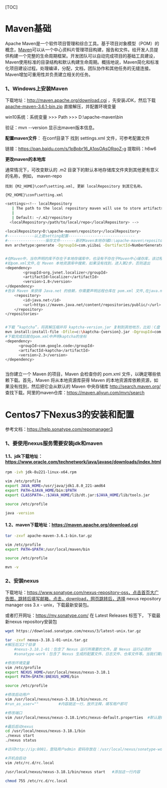 [TOC]



# Maven基础

Apache Maven是一个软件项目管理和综合工具。基于项目对象模型（POM）的概念，[Maven](http://www.yiibai.com/maven)可以从一个中心资料片管理项目构建，报告和文件。给开发人员提供构建一个完整的生命周期框架。开发团队可以自动完成项目的基础工具建设，Maven使用标准的目录结构和默认构建生命周期。概括地说，Maven简化和标准化项目建设过程。处理编译，分配，文档，团队协作和其他任务的无缝连接。 Maven增加可重用性并负责建立相关的任务。

### 1、Windows上安装Maven

下载地址：http://maven.apache.org/download.cgi ，先安装JDK，然后下载 [apache-maven-3.6.1-bin.zip](http://mirrors.tuna.tsinghua.edu.cn/apache/maven/maven-3/3.6.1/binaries/apache-maven-3.6.1-bin.zip) 直接解压，并配置环境变量

 win10系统：系统变量 >>> Path >>> D:\apache-maven\bin

验证：mvn --version 显示出maven版本信息。

**配置maven文件**： 在conf目录下 找到 settings.xml 文件，可参考配置文件

链接：https://pan.baidu.com/s/1pBpbr16_A1qsOAsORqoZ-g   提取码：h6w6 

**更改maven的本地库**

通常情况下，可改变默认的 .m2 目录下的默认本地存储库文件夹到其他更有意义的名称，例如， maven-repo 

 	找到 {M2_HOME}\conf\setting.xml, 更新 localRepository 到其它名称。 

 	{M2_HOME}\conf\setting.xml 

```bash
<settings><!-- localRepository
   | The path to the local repository maven will use to store artifacts.
   |
   | Default: ~/.m2/repository
  <localRepository>/path/to/local/repo</localRepository> -->
  
<localRepository>D:\apache-maven\repository</localRepository>
#------------以上是setting配置------------------------------ 
#-----------------保存文件-------新的Maven本地存储D:\apache-maven\repository------执行命令就会保存到这个目录
mvn archetype:generate -DgroupId=com.yiibai -DartifactId=NumberGenerator -DarchetypeArtifactId=maven-archetype-quickstart -DinteractiveMode=false


#在Maven中，当你声明的库不存在于本地存储库中，也没有不存在于Maven中心储存库，该过程将停止并将错误消息输出到 Maven 控制台
#如pom.xml文件,在 Maven 本地资源库中搜索，如果没有找到，进入第2步，否则退出
<dependency>
        <groupId>org.jvnet.localizer</groupId>
        <artifactId>localizer</artifactId>
        <version>1.8</version>
</dependency>
#告诉 Maven 来获得 Java.net 的依赖，你需要声明远程仓库在 pom.xml 文件,在java.net Maven的远程存储库搜索，如果没有找到，提示错误信息，否则退出
	<repository>
	    <id>java.net</id>
	    <url>https://maven.java.net/content/repositories/public/</url>
	</repository>
</repositories>


#下载 “kaptcha”，将其解压缩并将 kaptcha-version.jar 复制到其他地方，比如：C盘
mvn install:install-file -Dfile=c:\kaptcha-{version}.jar -DgroupId=com.google.code -DartifactId=kaptcha -Dversion={version} -Dpackaging=jar
#下载完成后就在pom.xml中声明kaptcha的坐标
<dependency>
      <groupId>com.google.code</groupId>
      <artifactId>kaptcha</artifactId>
      <version>2.3</version>
</dependency>



```

当你建立一个 Maven 的项目，Maven 会检查你的 pom.xml 文件，以确定哪些依赖下载。首先，Maven 将从本地资源库获得 Maven 的本地资源库依赖资源，如果没有找到，然后把它会从默认的 Maven 中央存储库  http://search.maven.org/ 查找下载。阿里的maven仓库：https://maven.aliyun.com/mvn/search



# Centos7下Nexus3的安装和配置

参考文档：https://help.sonatype.com/repomanager3

### 1、要使用nexus服务需要安装jdk和maven

#### 1.1、jdk下载地址：https://www.oracle.com/technetwork/java/javase/downloads/index.html

```bash
rpm -ivh jdk-8u221-linux-x64.rpm

vim /etc/profile
export JAVA_HOME=/usr/java/jdk1.8.0_221-amd64
export PATH=$JAVA_HOME/bin:$PATH
export CLASSPATH=.:$JAVA_HOME/lib/dt.jar:$JAVA_HOME/lib/tools.jar 

source /etc/profile

java -version
```

#### 1.2、maven下载地址：https://maven.apache.org/download.cgi

```bash
tar -zxvf apache-maven-3.6.1-bin.tar.gz

vim /etc/profile
export PATH=$PATH:/usr/local/maven/bin

source /etc/profile

mvn -v
```

### 2、安装nexus

下载地址：https://www.sonatype.com/nexus-repository-oss，点击首页大广告图，跳转后填写邮箱，点击，download，网页跳转后，选择 nexus repository manager oss 3.x - unix，下载最新安装包。

或者打开网址：https://my.sonatype.com/  在 Latest Releases 标签下， 下载最新nexus repository安装包 

```bash
wget https://download.sonatype.com/nexus/3/latest-unix.tar.gz

tar -zxvf nexus-3.18.1-01-unix.tar.gz
#解压后又2个目录
	#nexus-3.18.1-01：包含了 Nexus 运行所需要的文件。是 Nexus 运行必须的
	#sonatype-work：包含了 Nexus 生成的配置文件、日志文件、仓库文件等。当我们需要备份 Nexus 的时候默认备份此目录即可

#修改环境变量
vim /etc/profile
export NEXUS_HOME=/usr/local/nexus/nexus-3.18.1
export PATH=$PATH:$NEXUS_HOME/bin

source /etc/profile

#修改启动用户
vim /usr/local/nexus/nexus-3.18.1/bin/nexus.rc
#run_as_user=""			#内容就这一行，放开注释，填写用户即可

#修改端口
vim /usr/local/nexus/nexus-3.18.1/etc/nexus-default.properties	#默认是8081

#最后启动nexus
cd /usr/local/nexus/nexus-3.18.1/bin
./nexus start
./nexus status

#访问http://ip:8081，登陆用户admin 密码存放在：/usr/local/nexus/sonatype-work/nexus3/admin.password 目录

#开机自启动
vim /etc/rc.d/rc.local

/usr/local/nexus/nexus-3.18.1/bin/nexus start	#添加这一行内容

chmod 755 /etc/rc.d/rc.local
```



